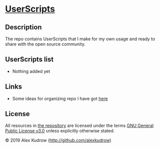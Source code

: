# [UserScripts](https://github.com/alexkudrow/UserScripts)

## Description

The repo contains UserScripts that I make for my own usage and ready to share with the open source community.

## UserScripts list

- Nothing added yet

## Links

- Some ideas for organizing repo I have got [here](https://github.com/jerone/UserScripts)

## License

All resources in [the repository](https://github.com/alexkudrow/UserScripts) are licensed under the terms [GNU General Public License v3.0](https://github.com/alexkudrow/UserScripts/blob/master/LICENSE.txt) unless explicitly otherwise stated.

© 2019 Alex Kudrow (http://github.com/alexkudrow)